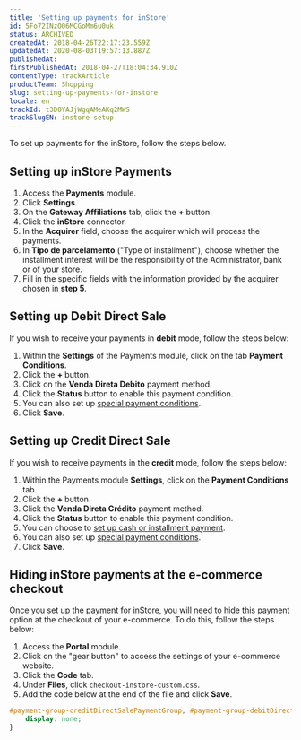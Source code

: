 ```yaml
---
title: 'Setting up payments for inStore'
id: 5Fo72INzO06MCGoMm6u0uk
status: ARCHIVED
createdAt: 2018-04-26T22:17:23.559Z
updatedAt: 2020-08-03T19:57:13.887Z
publishedAt: 
firstPublishedAt: 2018-04-27T18:04:34.910Z
contentType: trackArticle
productTeam: Shopping
slug: setting-up-payments-for-instore
locale: en
trackId: t3DOYAJjWgqAMeAKq2MWS
trackSlugEN: instore-setup
---
```


To set up payments for the inStore, follow the steps below.

## Setting up inStore Payments

1. Access the __Payments__ module.
2. Click __Settings__.
3. On the __Gateway Affiliations__ tab, click the __+__ button.
4. Click the __inStore__ connector.
5. In the __Acquirer__ field, choose the acquirer which will process the payments.
6. In __Tipo de parcelamento__ ("Type of installment"), choose whether the installment interest will be the responsibility of the Administrator, bank or of your store.
7. Fill in the specific fields with the information provided by the acquirer chosen in __step 5__.

## Setting up Debit Direct Sale

If you wish to receive your payments in __debit__ mode, follow the steps below:

1. Within the __Settings__ of the Payments module, click on the tab __Payment Conditions__.
2. Click the __+__ button.
3. Click on the __Venda Direta Debito__ payment method.
4. Click the __Status__ button to enable this payment condition.
5. You can also set up [special payment conditions](/en/tutorial/special-conditions).
6. Click __Save__.

## Setting up Credit Direct Sale

If you wish to receive payments in the __credit__ mode, follow the steps below:

1. Within the Payments module __Settings__, click on the __Payment Conditions__ tab.
2. Click the __+__ button.
3. Click the __Venda Direta Crédito__ payment method.
4. Click the __Status__ button to enable this payment condition.
5. You can choose to [set up cash or installment payment](/en/tutorial/how-to-configure-payment-conditions).
6. You can also set up [special payment conditions](/en/tutorial/special-conditions).
7. Click __Save__.

## Hiding inStore payments at the e-commerce checkout

Once you set up the payment for inStore, you will need to hide this payment option at the checkout of your e-commerce. To do this, follow the steps below:

1. Access the __Portal__ module.
2. Click on the "gear button" to access the settings of your e-commerce website.
3. Click the __Code__ tab.
4. Under __Files__, click `checkout-instore-custom.css`.
5. Add the code below at the end of the file and click __Save__.

```css
#payment-group-creditDirectSalePaymentGroup, #payment-group-debitDirectSalePaymentGroup {
    display: none;
}
```
